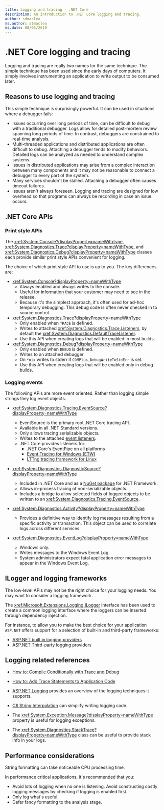 ```yaml
---
title: Logging and tracing - .NET Core
description: An introduction to .NET Core logging and tracing.
author: sdmaclea
ms.author: stmaclea
ms.date: 08/05/2019
---
```

# .NET Core logging and tracing

Logging and tracing are really two names for the same technique. The simple technique has been used since the early days of computers. It simply involves instrumenting an application to write output to be consumed later.

## Reasons to use logging and tracing

This simple technique is surprisingly powerful. It can be used in situations where a debugger fails:

- Issues occurring over long periods of time, can be difficult to debug with a traditional debugger. Logs allow for detailed post-mortem review spanning long periods of time. In contrast, debuggers are constrained to real-time analysis.
- Multi-threaded applications and distributed applications are often difficult to debug.  Attaching a debugger tends to modify behaviors. Detailed logs can be analyzed as needed to understand complex systems.
- Issues in distributed applications may arise from a complex interaction between many components and it may not be reasonable to connect a debugger to every part of the system.
- Many services shouldn't be stalled. Attaching a debugger often causes timeout failures.
- Issues aren't always foreseen. Logging and tracing are designed for low overhead so that programs can always be recording in case an issue occurs.

## .NET Core APIs

### Print style APIs

The <xref:System.Console?displayProperty=nameWithType>, <xref:System.Diagnostics.Trace?displayProperty=nameWithType>, and <xref:System.Diagnostics.Debug?displayProperty=nameWithType> classes each provide similar print style APIs convenient for logging.

The choice of which print style API to use is up to you. The key differences are:

- <xref:System.Console?displayProperty=nameWithType>
  - Always enabled and always writes to the console.
  - Useful for information that your customer may need to see in the release.
  - Because it's the simplest approach, it's often used for ad-hoc temporary debugging. This debug code is often never checked in to source control.
- <xref:System.Diagnostics.Trace?displayProperty=nameWithType>
  - Only enabled when `TRACE` is defined.
  - Writes to attached <xref:System.Diagnostics.Trace.Listeners>, by default the <xref:System.Diagnostics.DefaultTraceListener>.
  - Use this API when creating logs that will be enabled in most builds.
- <xref:System.Diagnostics.Debug?displayProperty=nameWithType>
  - Only enabled when `DEBUG` is defined.
  - Writes to an attached debugger.
  - On `*nix` writes to stderr if `COMPlus_DebugWriteToStdErr` is set.
  - Use this API when creating logs that will be enabled only in debug builds.

### Logging events

The following APIs are more event oriented. Rather than logging simple strings they log event objects.

- <xref:System.Diagnostics.Tracing.EventSource?displayProperty=nameWithType>
  - EventSource is the primary root .NET Core tracing API.
  - Available in all .NET Standard versions.
  - Only allows tracing serializable objects.
  - Writes to the attached [event listeners](xref:System.Diagnostics.Tracing.EventListener).
  - .NET Core provides listeners for:
    - .NET Core's EventPipe on all platforms
    - [Event Tracing for Windows (ETW)](/windows/win32/etw/event-tracing-portal)
    - [LTTng tracing framework for Linux](https://lttng.org/)

- <xref:System.Diagnostics.DiagnosticSource?displayProperty=nameWithType>
  - Included in .NET Core and as a [NuGet package](https://www.nuget.org/packages/System.Diagnostics.DiagnosticSource) for .NET Framework.
  - Allows in-process tracing of non-serializable objects.
  - Includes a bridge to allow selected fields of logged objects to be written to an <xref:System.Diagnostics.Tracing.EventSource>.

- <xref:System.Diagnostics.Activity?displayProperty=nameWithType>
  - Provides a definitive way to identify log messages resulting from a specific activity or transaction. This object can be used to correlate logs across different services.

- <xref:System.Diagnostics.EventLog?displayProperty=nameWithType>
  - Windows only.
  - Writes messages to the Windows Event Log.
  - System administrators expect fatal application error messages to appear in the Windows Event Log.

## ILogger and logging frameworks

The low-level APIs may not be the right choice for your logging needs. You may want to consider a logging framework.

The <xref:Microsoft.Extensions.Logging.ILogger> interface has been used to create a common logging interface where the loggers can be inserted through dependency injection.

For instance, to allow you to make the best choice for your application `ASP.NET` offers support for a selection of built-in and third-party frameworks:

- [ASP.NET built in logging providers](/aspnet/core/fundamentals/logging/#built-in-logging-providers)
- [ASP.NET Third-party logging providers](/aspnet/core/fundamentals/logging/#third-party-logging-providers)

## Logging related references

- [How to: Compile Conditionally with Trace and Debug](../../framework/debug-trace-profile/how-to-compile-conditionally-with-trace-and-debug.md)

- [How to: Add Trace Statements to Application Code](../../framework/debug-trace-profile/how-to-add-trace-statements-to-application-code.md)

- [ASP.NET Logging](/aspnet/core/fundamentals/logging)
provides an overview of the logging techniques it supports.

- [C# String Interpolation](../../csharp/language-reference/tokens/interpolated.md)
 can simplify writing logging code.

- The <xref:System.Exception.Message?displayProperty=nameWithType> property is useful for logging exceptions.

- The <xref:System.Diagnostics.StackTrace?displayProperty=nameWithType> class can be useful to provide stack info in your logs.

## Performance considerations

String formatting can take noticeable CPU processing time.

In performance critical applications, it's recommended that you:

- Avoid lots of logging when no one is listening. Avoid constructing costly logging messages by checking if logging is enabled first.
- Only log what's useful.
- Defer fancy formatting to the analysis stage.
